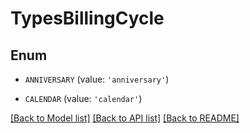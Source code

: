 # TypesBillingCycle


## Enum

* `ANNIVERSARY` (value: `'anniversary'`)

* `CALENDAR` (value: `'calendar'`)

[[Back to Model list]](../README.md#documentation-for-models) [[Back to API list]](../README.md#documentation-for-api-endpoints) [[Back to README]](../README.md)


